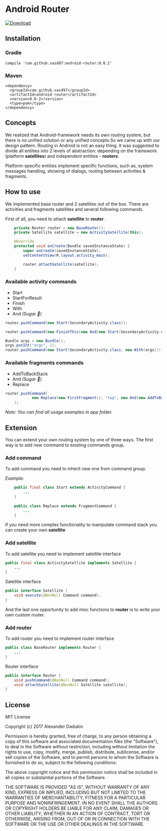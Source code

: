 # Android Router

 [ ![Download](https://api.bintray.com/packages/st235/android-router/android-router/images/download.svg?version=0.0.2) ](https://bintray.com/st235/android-router/android-router/0.0.2/link)

## Installation

### Gradle
```
compile 'com.github.sasd97:android-router:0.0.2'
```

### Maven
```
<dependency>
  <groupId>com.github.sasd97</groupId>
  <artifactId>android-router</artifactId>
  <version>0.0.2</version>
  <type>pom</type>
</dependency>
```

## Concepts

We realized that Android-framework needs its own routing system, but there is
no unified solution or any unified concepts.So we came up with our design pattern.
Routing in Android is not an easy thing. It was suggested to divide all entities into
2 levels of abstraction: depending on the framework (platform **satellites**) and independent entities - **routers**.

Platform-specific entities implement specific functions, such as, 
system messages handling, showing of dialogs, routing between activities & fragments.


## How to use

We implemented base router and 2 satellites out of the box. 
There are activities and fragments satellites and several following commands.

First of all, you need to attach **satellite** to **router**.

```java
    private Router router = new BaseRouter();
    private Satellite satellite = new ActivitySatellite(this);

    @Override
    protected void onCreate(Bundle savedInstanceState) {
        super.onCreate(savedInstanceState);
        setContentView(R.layout.activity_main);

        router.attachSatellite(satellite);
    }
```

### Available activity commands
- Start
- StartForResult
- Finish
- With
- And _(Sugar :candy:)_

```java
router.pushCommand(new Start(SecondaryActivity.class));
```

```java
router.pushCommand(new FinishThis(new And(new Start(SecondaryActivity.class))));
```

```java
Bundle args = new Bundle();
args.putInt("args", 1);
router.pushCommand(new Start(SecondaryActivity.class, new With(args)));
```


### Available fragments commands
- AddToBackStack
- And _(Sugar :candy:)_
- Replace

```java
router.pushCommand(
            new Replace(new FirstFragment(), "tag", new And(new AddToBackStack(null)))
    );
```

_Note: You can find all usage examples in app folder._

## Extension

You can extend your own routing system by one of three ways.
The first way is to add new command to existing commands group.

### Add command
To add command you need to inherit new one from command group.

_Example:_
```java
    public final class Start extends ActivityCommand {
        ...
    }
    
    public class Replace extends FragmentCommand {
        ...
    }
```

If you need more complex functionality to manipulate command stack 
you can create your own __satellite__

### Add satellite
To add satellite you need to implement satellite interface

```java
public final class ActivitySatellite implements Satellite {
    ...
}
```

Satellite interface

```java
public interface Satellite {
    void execute(@NonNull Command command);
}
```

And the last one opportunity to add misc functions to **router** is to write your own custom router.
 
### Add router

 To add router you need to implement router interface
 
```java
public class BaseRouter implements Router {
    ...
}
```
 
 Router interface
 
```java
public interface Router {
    void pushCommand(@NonNull Command command);
    void attachSatellite(@NonNull Satellite satellite);
}
```

## License

MIT License

Copyright (c) 2017 Alexander Dadukin

Permission is hereby granted, free of charge, to any person obtaining a copy
of this software and associated documentation files (the "Software"), to deal
in the Software without restriction, including without limitation the rights
to use, copy, modify, merge, publish, distribute, sublicense, and/or sell
copies of the Software, and to permit persons to whom the Software is
furnished to do so, subject to the following conditions:

The above copyright notice and this permission notice shall be included in all
copies or substantial portions of the Software.

THE SOFTWARE IS PROVIDED "AS IS", WITHOUT WARRANTY OF ANY KIND, EXPRESS OR
IMPLIED, INCLUDING BUT NOT LIMITED TO THE WARRANTIES OF MERCHANTABILITY,
FITNESS FOR A PARTICULAR PURPOSE AND NONINFRINGEMENT. IN NO EVENT SHALL THE
AUTHORS OR COPYRIGHT HOLDERS BE LIABLE FOR ANY CLAIM, DAMAGES OR OTHER
LIABILITY, WHETHER IN AN ACTION OF CONTRACT, TORT OR OTHERWISE, ARISING FROM,
OUT OF OR IN CONNECTION WITH THE SOFTWARE OR THE USE OR OTHER DEALINGS IN THE
SOFTWARE.
